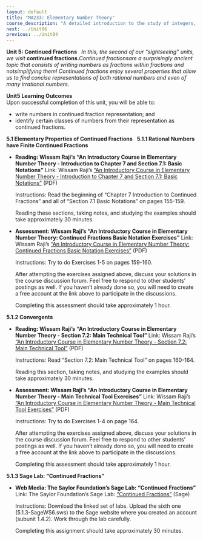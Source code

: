 ```yaml
---
layout: default
title: "MA233: Elementary Number Theory"
course_description: "A detailed introduction to the study of integers, including their fundamental properties and ways to represent numbers."
next: ../Unit06
previous: ../Unit04
---
```

**Unit 5: Continued Fractions** <span id="5"></span> 
*In this, the second of our “sightseeing” units, we visit* **continued
fractions**.*Continued fractionsare a surprisingly ancient topic that
consists of writing numbers as fractions within fractions and*
not*simplifying them! Continued fractions enjoy several properties that
allow us to find concise representations of both rational numbers and
even of many irrational numbers.*

**Unit5 Learning Outcomes**  
Upon successful completion of this unit, you will be able to:
-   write numbers in continued fraction representation; and
-   identify certain classes of numbers from their representation as
    continued fractions.

**5.1 Elementary Properties of Continued Fractions** <span
id="5.1"></span> 
**5.1.1 Rational Numbers have Finite Continued Fractions** <span
id="5.1.1"></span> 
-   **Reading: Wissam Raji’s “An Introductory Course in Elementary
    Number Theory - Introduction to Chapter 7 and Section 7.1: Basic
    Notations”**
    Link: Wissam Raji’s [“An Introductory Course in Elementary Number
    Theory - Introduction to Chapter 7 and Section 7.1: Basic
    Notations”](https://resources.saylor.org/wwwresources/archived/site/wp-content/uploads/2014/05/An-Introductory-Course-in-Elementary-Number-Theory.pdf#_blank)
    (PDF)  
      
     Instructions: Read the beginning of “Chapter 7 Introduction to
    Continued Fractions” and all of “Section 7.1 Basic Notations” on
    pages 155-159.  
      
     Reading these sections, taking notes, and studying the examples
    should take approximately 30 minutes.

-   **Assessment: Wissam Raji’s “An Introductory Course in Elementary
    Number Theory: Continued Fractions Basic Notation Exercises”**
    Link: Wissam Raji’s [“An Introductory Course in Elementary Number
    Theory: Continued Fractions Basic Notation
    Exercises”](https://resources.saylor.org/wwwresources/archived/site/wp-content/uploads/2014/05/An-Introductory-Course-in-Elementary-Number-Theory.pdf#_blank)
    (PDF)  
      
     Instructions: Try to do Exercises 1-5 on pages 159-160.  
      
     After attempting the exercises assigned above, discuss your
    solutions in the course discussion forum. Feel free to respond to
    other students’ postings as well. If you haven’t already done so,
    you will need to create a free account at the link above to
    participate in the discussions.  
      
     Completing this assessment should take approximately 1 hour.

**5.1.2 Convergents** <span id="5.1.2"></span> 
-   **Reading: Wissam Raji’s “An Introductory Course in Elementary
    Number Theory - Section 7.2: Main Technical Tool”**
    Link: Wissam Raji’s [“An Introductory Course in Elementary Number
    Theory - Section 7.2: Main Technical
    Tool”](https://resources.saylor.org/wwwresources/archived/site/wp-content/uploads/2014/05/An-Introductory-Course-in-Elementary-Number-Theory.pdf)
    (PDF)  
      
     Instructions: Read “Section 7.2: Main Technical Tool” on pages
    160-164.  
      
     Reading this section, taking notes, and studying the examples
    should take approximately 30 minutes.

-   **Assessment: Wissam Raji’s “An Introductory Course in Elementary
    Number Theory - Main Technical Tool Exercises”**
    Link: Wissam Raji’s [“An Introductory Course in Elementary Number
    Theory - Main Technical Tool
    Exercises”](https://resources.saylor.org/wwwresources/archived/site/wp-content/uploads/2014/05/An-Introductory-Course-in-Elementary-Number-Theory.pdf)
    (PDF)  
      
     Instructions: Try to do Exercises 1-4 on page 164.  
      
     After attempting the exercises assigned above, discuss your
    solutions in the course discussion forum. Feel free to respond to
    other students’ postings as well. If you haven’t already done so,
    you will need to create a free account at the link above to
    participate in the discussions.  
      
     Completing this assessment should take approximately 1 hour.

**5.1.3 Sage Lab: “Continued Fractions”** <span id="5.1.3"></span> 
-   **Web Media: The Saylor Foundation’s Sage Lab: “Continued
    Fractions”**
    Link: The Saylor Foundation’s Sage Lab: [“Continued
    Fractions”](https://resources.saylor.org/wwwresources/archived/site/wp-content/uploads/2014/05/MA233-SageWorksheets.zip)
    (Sage)  
      
     Instructions: Download the linked set of labs. Upload the sixth one
    (5.1.3-SageWS6.sws) to the Sage website where you created an account
    (subunit 1.4.2). Work through the lab carefully.  
      
     Completing this assignment should take approximately 30 minutes.


